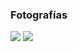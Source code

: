 
### Fotografías

<a href="fotos-guillermo/22.jpg"><img class="contenido-imagen" src="fotos-guillermo/22-previa.jpg"></a>
<a href="fotos-guillermo/77.jpg"><img class="contenido-imagen" src="fotos-guillermo/77-previa.jpg"></a>
